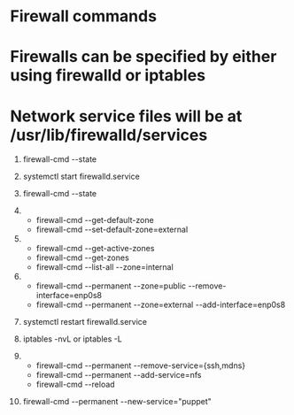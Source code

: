 # Firewall commands
# Firewalls can be specified by either using firewalld or iptables

# Network service files will be at /usr/lib/firewalld/services
1. firewall-cmd --state

2. systemctl start firewalld.service

3. firewall-cmd --state

4. - firewall-cmd --get-default-zone
   - firewall-cmd --set-default-zone=external

5. - firewall-cmd --get-active-zones
   - firewall-cmd --get-zones
   - firewall-cmd --list-all --zone=internal


6. - firewall-cmd --permanent --zone=public --remove-interface=enp0s8
   - firewall-cmd --permanent --zone=external --add-interface=enp0s8

7. systemctl restart firewalld.service

8. iptables -nvL or iptables -L

9. - firewall-cmd --permanent --remove-service={ssh,mdns}
   - firewall-cmd --permanent --add-service=nfs
   - firewall-cmd --reload

10. firewall-cmd --permanent --new-service="puppet"

